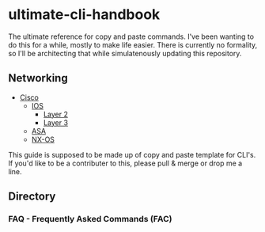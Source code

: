 # ultimate-cli-handbook

The ultimate reference for copy and paste commands. I've been wanting to do this for a while, mostly to make life easier. There is currently no formality, so I'll be architecting that while simulatenously updating this repository.

## Networking

* [Cisco](https://github.com/gil-ryan/ultimate-cli-handbook/tree/master/networking/Cisco)
    + [IOS](https://github.com/gil-ryan/ultimate-cli-handbook/tree/master/networking/Cisco/IOS)  
        - [Layer 2](https://github.com/gil-ryan/ultimate-cli-handbook/blob/master/networking/Cisco/IOS/L2.md)
        - [Layer 3](https://github.com/gil-ryan/ultimate-cli-handbook/blob/master/networking/Cisco/IOS/L3.md)
    + [ASA]()
    + [NX-OS](https://github.com/gil-ryan/ultimate-cli-handbook/tree/master/networking/Cisco/NXOS)


This guide is supposed to be made up of copy and paste template for CLI's. If you'd like to be a contributer to this, please pull & merge or drop me a line.

## Directory

### FAQ -  Frequently Asked Commands (FAC)

